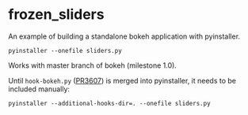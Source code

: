 # frozen_sliders

An example of building a standalone bokeh application with pyinstaller.

    pyinstaller --onefile sliders.py

Works with master branch of bokeh (milestone 1.0).

Until `hook-bokeh.py` ([PR3607](https://github.com/pyinstaller/pyinstaller/pull/3607)) is merged into pyinstaller, it needs to be 
included manually:

    pyinstaller --additional-hooks-dir=. --onefile sliders.py 
